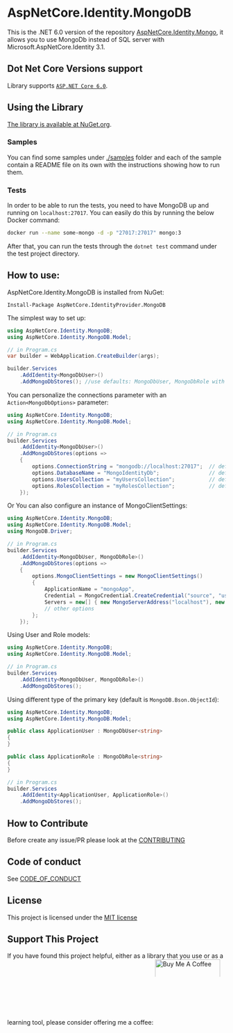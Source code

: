 # AspNetCore.Identity.MongoDB
This is the .NET 6.0 version of the repository [AspNetCore.Identity.Mongo](https://github.com/matteofabbri/AspNetCore.Identity.Mongo), it allows you to use MongoDb instead of SQL server with Microsoft.AspNetCore.Identity 3.1.

## Dot Net Core Versions support

Library supports [`ASP.NET Core 6.0`](https://docs.microsoft.com/it-it/aspnet/core/introduction-to-aspnet-core?view=aspnetcore-6.0).

## Using the Library

[The library is available at NuGet.org](https://www.nuget.org/packages/AspNetCore.IdentityProvider.MongoDB).

### Samples

You can find some samples under [./samples](./samples) folder and each of the sample contain a README file on its own with the instructions showing how to run them.

### Tests

In order to be able to run the tests, you need to have MongoDB up and running on `localhost:27017`. You can easily do this by running the below Docker command:

```bash
docker run --name some-mongo -d -p "27017:27017" mongo:3
```

After that, you can run the tests through the `dotnet test` command under the test project directory.

## How to use:
AspNetCore.Identity.MongoDB is installed from NuGet:
```
Install-Package AspNetCore.IdentityProvider.MongoDB
```
The simplest way to set up:
```csharp
using AspNetCore.Identity.MongoDB;
using AspNetCore.Identity.MongoDB.Model;

// in Program.cs 
var builder = WebApplication.CreateBuilder(args);

builder.Services
    .AddIdentity<MongoDbUser>()
    .AddMongoDbStores(); //use defaults: MongoDbUser, MongoDbRole with primary key of type MongoDB.Bson.ObjectId
```

You can personalize the connections parameter with an `Action<MongoDbOptions>` parameter:
```csharp
using AspNetCore.Identity.MongoDB;
using AspNetCore.Identity.MongoDB.Model;

// in Program.cs 
builder.Services
    .AddIdentity<MongoDbUser>()
    .AddMongoDbStores(options =>
    {
        options.ConnectionString = "mongodb://localhost:27017";  // default "mongodb://localhost/default"
        options.DatabaseName = "MongoIdentityDb";                // default "identityDB"
        options.UsersCollection = "myUsersCollection";           // default "identity.users"
        options.RolesCollection = "myRolesCollection";           // default "identity.roles"
    });
```
Or You can also configure an instance of MongoClientSettings:
```csharp
using AspNetCore.Identity.MongoDB;
using AspNetCore.Identity.MongoDB.Model;
using MongoDB.Driver;

// in Program.cs 
builder.Services
    .AddIdentity<MongoDbUser, MongoDbRole>()
    .AddMongoDbStores(options =>
    {
        options.MongoClientSettings = new MongoClientSettings()
        {
            ApplicationName = "mongoApp",
            Credential = MongoCredential.CreateCredential("source", "username", "password"),
            Servers = new[] { new MongoServerAddress("localhost"), new MongoServerAddress("127.0.0.1", 27017) },
            // other options
        };
    });
```

Using User and Role models:
```csharp
using AspNetCore.Identity.MongoDB;
using AspNetCore.Identity.MongoDB.Model;

// in Program.cs 
builder.Services
    .AddIdentity<MongoDbUser, MongoDbRole>()
    .AddMongoDbStores();
```

Using different type of the primary key (default is `MongoDB.Bson.ObjectId`):
```csharp
using AspNetCore.Identity.MongoDB;
using AspNetCore.Identity.MongoDB.Model;

public class ApplicationUser : MongoDbUser<string>
{
}

public class ApplicationRole : MongoDbRole<string>
{
}

// in Program.cs 
builder.Services
    .AddIdentity<ApplicationUser, ApplicationRole>()
    .AddMongoDbStores();
```

## How to Contribute
Before create any issue/PR please look at the [CONTRIBUTING](./CONTRIBUTING.md)

## Code of conduct
See [CODE_OF_CONDUCT](./CODE_OF_CONDUCT.md)

## License
This project is licensed under the [MIT license](./LICENSE.txt)

## Support This Project
If you have found this project helpful, either as a library that you use or as a learning tool, please consider offering me a coffee: <a href="https://www.buymeacoffee.com/spin973" target="_blank"><img src="https://cdn.buymeacoffee.com/buttons/default-orange.png" alt="Buy Me A Coffee" style="max-height: 40px;width: 150px !important;" ></a>


